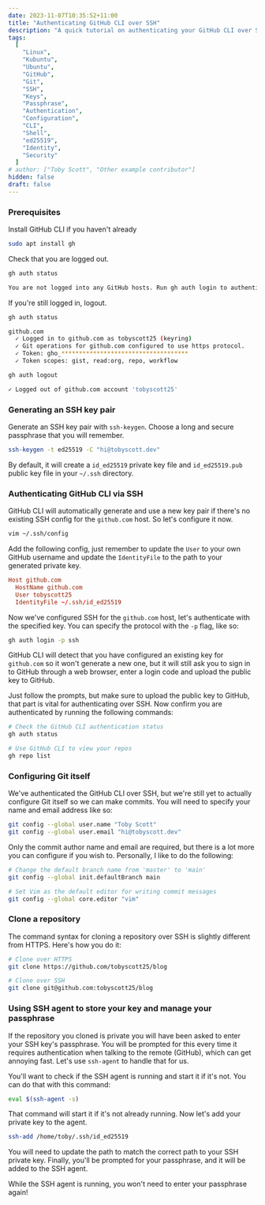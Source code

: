```yaml
---
date: 2023-11-07T10:35:52+11:00
title: "Authenticating GitHub CLI over SSH"
description: "A quick tutorial on authenticating your GitHub CLI over SSH with an existing key"
tags:
  [
    "Linux",
    "Kubuntu",
    "Ubuntu",
    "GitHub",
    "Git",
    "SSH",
    "Keys",
    "Passphrase",
    "Authentication",
    "Configuration",
    "CLI",
    "Shell",
    "ed25519",
    "Identity",
    "Security"
  ]
# author: ["Toby Scott", "Other example contributor"]
hidden: false
draft: false
---
```


### Prerequisites

Install GitHub CLI if you haven't already

```bash
sudo apt install gh
```

Check that you are logged out.

```bash
gh auth status

You are not logged into any GitHub hosts. Run gh auth login to authenticate.
```

If you're still logged in, logout.

```bash
gh auth status

github.com
  ✓ Logged in to github.com as tobyscott25 (keyring)
  ✓ Git operations for github.com configured to use https protocol.
  ✓ Token: gho_************************************
  ✓ Token scopes: gist, read:org, repo, workflow

gh auth logout

✓ Logged out of github.com account 'tobyscott25'
```

### Generating an SSH key pair

Generate an SSH key pair with `ssh-keygen`. Choose a long and secure passphrase that you will remember.

```bash
ssh-keygen -t ed25519 -C "hi@tobyscott.dev"
```

By default, it will create a `id_ed25519` private key file and `id_ed25519.pub` public key file in your `~/.ssh` directory.

### Authenticating GitHub CLI via SSH

GitHub CLI will automatically generate and use a new key pair if there's no existing SSH config for the `github.com` host. So let's configure it now.

```bash
vim ~/.ssh/config
```

Add the following config, just remember to update the `User` to your own GitHub username and update the `IdentityFile` to the path to your generated private key.

```conf
Host github.com
  HostName github.com
  User tobyscott25
  IdentityFile ~/.ssh/id_ed25519
```

Now we've configured SSH for the `github.com` host, let's authenticate with the specified key. You can specify the protocol with the `-p` flag, like so:

```bash
gh auth login -p ssh
```

GitHub CLI will detect that you have configured an existing key for `github.com` so it won't generate a new one, but it will still ask you to sign in to GitHub through a web browser, enter a login code and upload the public key to GitHub.

Just follow the prompts, but make sure to upload the public key to GitHub, that part is vital for authenticating over SSH. Now confirm you are authenticated by running the following commands:

```bash
# Check the GitHub CLI authentication status
gh auth status

# Use GitHub CLI to view your repos
gh repo list
```

### Configuring Git itself

We've authenticated the GitHub CLI over SSH, but we're still yet to actually configure Git itself so we can make commits. You will need to specify your name and email address like so:

```bash
git config --global user.name "Toby Scott"
git config --global user.email "hi@tobyscott.dev"
```

Only the commit author name and email are required, but there is a lot more you can configure if you wish to. Personally, I like to do the following:

```bash
# Change the default branch name from 'master' to 'main'
git config --global init.defaultBranch main

# Set Vim as the default editor for writing commit messages
git config --global core.editor "vim"
```

### Clone a repository

The command syntax for cloning a repository over SSH is slightly different from HTTPS. Here's how you do it:

```bash
# Clone over HTTPS
git clone https://github.com/tobyscott25/blog

# Clone over SSH
git clone git@github.com:tobyscott25/blog
```

### Using SSH agent to store your key and manage your passphrase

If the repository you cloned is private you will have been asked to enter your SSH key's passphrase. You will be prompted for this every time it requires authentication when talking to the remote (GitHub), which can get annoying fast. Let's use `ssh-agent` to handle that for us.

You'll want to check if the SSH agent is running and start it if it's not. You can do that with this command:

```bash
eval $(ssh-agent -s)
```

That command will start it if it's not already running. Now let's add your private key to the agent.

```bash
ssh-add /home/toby/.ssh/id_ed25519
```

You will need to update the path to match the correct path to your SSH private key. Finally, you'll be prompted for your passphrase, and it will be added to the SSH agent.

While the SSH agent is running, you won't need to enter your passphrase again!
